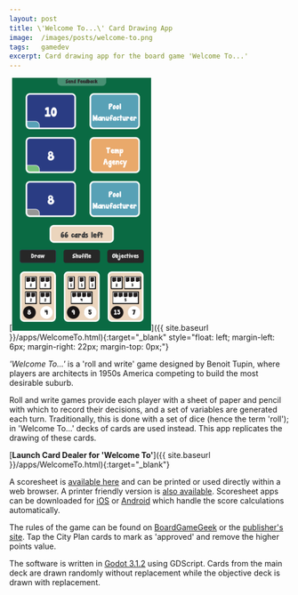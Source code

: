 ```yaml
---
layout: post
title: \'Welcome To...\' Card Drawing App
image:  /images/posts/welcome-to.png
tags:   gamedev
excerpt: Card drawing app for the board game 'Welcome To...'
---
```


[<img src="/images/posts/welcome-to.png" alt="Welcome To App" width="250"/>]({{ site.baseurl }}/apps/WelcomeTo.html){:target="_blank" style="float: left; margin-left: 6px; margin-right: 22px; margin-top: 0px;"}

*'Welcome To...'* is a 'roll and write' game designed by Benoit Tupin, where players are architects in 1950s America competing to build the most desirable suburb.


Roll and write games provide each player with a sheet of paper and pencil with which to record their decisions, and a set of variables are generated each turn. Traditionally, this is done with a set of dice (hence the term 'roll'); in 'Welcome To...' decks of cards are used instead. This app replicates the drawing of these cards.

[**Launch Card Dealer for 'Welcome To'**]({{ site.baseurl }}/apps/WelcomeTo.html){:target="_blank"}



A scoresheet is [available here](https://boardgamegeek.com/filepage/198138/welcome-entirely-fillable-player-sheet-pdf) and can be printed or used directly within a web browser. A printer friendly version is [also available](https://boardgamegeek.com/filepage/182959/w2-score-sheet-printer-friendly). Scoresheet apps can be downloaded for [iOS](https://apps.apple.com/us/app/welcome-to-your-perfect-home/id1358077007) or [Android](https://play.google.com/store/apps/details?id=com.bluecocker.welcome) which handle the score calculations automatically.

The rules of the game can be found on [BoardGameGeek](https://boardgamegeek.com/filepage/162102/welcome-english-rules-20) or the [publisher's site](https://www.bluecocker.com/jeux/Welcome/Regles_fr&en.pdf). Tap the City Plan cards to mark as 'approved' and remove the higher points value.

The software is written in [Godot 3.1.2](https://godotengine.org/) using GDScript. Cards from the main deck are drawn randomly without replacement while the objective deck is drawn with replacement.
